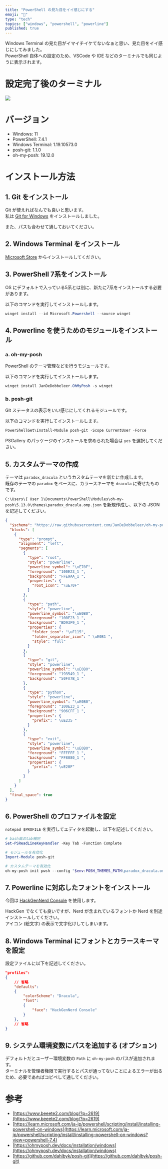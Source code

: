 ```yaml
---
title: "PowerShell の見た目をイイ感じにする"
emoji: "🥸"
type: "tech"
topics: ["windows", "powershell", "powerline"]
published: true
---
```

 

Windows Terminal の見た目がイマイチイケてないなぁと思い、見た目をイイ感じにしてみました。  
PowerShell 自体への設定のため、VSCode や IDE などのターミナルでも同じように表示されます。


# 設定完了後のターミナル

![](/images/46b0038be127ec/terminal.png)

# バージョン

- Windows: 11
- PowerShell: 7.4.1
- Windows Terminal: 1.19.10573.0
- posh-git: 1.1.0
- oh-my-posh: 19.12.0


# インストール方法

## 1. Git をインストール

Git が使えればなんでも良いと思います。  
私は [Git for Windows](https://gitforwindows.org/) をインストールしました。  

また、パスも合わせて通しておいてください。

## 2. Windows Terminal をインストール

[Microsoft Store](https://apps.microsoft.com/detail/9n0dx20hk701?hl=ja-jp&gl=JP) からインストールしてください。  

## 3. PowerShell 7系をインストール

OS にデフォルトで入っている5系とは別に、新たに7系をインストールする必要があります。

以下のコマンドを実行してインストールします。

```powershell
winget install --id Microsoft.Powershell --source winget
```

## 4. Powerline を使うためのモジュールをインストール

### a. oh-my-posh

PowerShell のテーマ管理などを行うモジュールです。

以下のコマンドを実行してインストールします。

```powershell
winget install JanDeDobbeleer.OhMyPosh -s winget
```

### b. posh-git

Git ステータスの表示をいい感じにしてくれるモジュールです。

以下のコマンドを実行してインストールします。

```powershell
PowerShellGet\Install-Module posh-git -Scope CurrentUser -Force
```

PSGallery のパッケージのインストールを求められた場合は `yes` を選択してください。

## 5. カスタムテーマの作成

テーマは `paradox_dracula` というカスタムテーマを新たに作成します。  
既存のテーマの `paradox` をベースに、カラースキーマを `dracula`  に寄せたものです。

`C:\Users\{ User }\Documents\PowerShell\Modules\oh-my-posh\5.13.0\themes\paradox_dracula.omp.json` を新規作成し、以下の JSON を記述してください。

```json
{
  "$schema": "https://raw.githubusercontent.com/JanDeDobbeleer/oh-my-posh/main/themes/schema.json",
  "blocks": [
    {
      "type": "prompt",
      "alignment": "left",
      "segments": [
        {
          "type": "root",
          "style": "powerline",
          "powerline_symbol": "\uE70F",
          "foreground": "100E23_1￼",
          "background": "FFE9AA_1￼",
          "properties": {
            "root_icon": "\uE70F"
          }
        },
        {
          "type": "path",
          "style": "powerline",
          "powerline_symbol": "\uE0B0",
          "foreground": "100E23_1￼",
          "background": "BD93F9_1￼",
          "properties": {
            "folder_icon": "\uF115",
            "folder_separator_icon": " \uE0B1 ",
            "style": "full"
          }
        },
        {
          "type": "git",
          "style": "powerline",
          "powerline_symbol": "\uE0B0",
          "foreground": "193549_1￼",
          "background": "50FA7B_1￼"
        },
        {
          "type": "python",
          "style": "powerline",
          "powerline_symbol": "\uE0B0",
          "foreground": "100E23_1￼",
          "background": "906CFF_1￼",
          "properties": {
            "prefix": " \uE235 "
          }
        },
        {
          "type": "exit",
          "style": "powerline",
          "powerline_symbol": "\uE0B0",
          "foreground": "FFFFFF_1￼",
          "background": "FF8080_1￼",
          "properties": {
            "prefix": " \uE20F"
          }
        }
      ]
    }
  ],
  "final_space": true
}
```

## 6. PowerShell のプロファイルを設定

`notepad $PROFILE` を実行してエディタを起動し、以下を記述してください。

```powershell
# bash風のtab補完
Set-PSReadLineKeyHandler -Key Tab -Function Complete

# モジュールを有効化
Import-Module posh-git

# カスタムテーマを有効化
oh-my-posh init pwsh --config "$env:POSH_THEMES_PATH\paradox_dracula.omp.json" | Invoke-Expression
```

## 7. Powerline に対応したフォントをインストール

今回は [HackGenNerd Console](https://github.com/yuru7/HackGen) を使用します。  

HackGen でなくても良いですが、Nerd が含まれているフォントか Nerd を別途インストールしてください。  
アイコン (絵文字) の表示で文字化けしてしまいます。

## 8. Windows Terminal にフォントとカラースキーマを設定

設定ファイルに以下を記述してください。

```json
"profiles":
{
    // 省略
    "defaults":
    {
        "colorScheme": "Dracula",
        "font":
        {
            "face": "HackGenNerd Console"
        }
    },
    // 省略
}

```

## 9. システム環境変数にパスを追加する (オプション)

デフォルトだとユーザー環境変数の `Path` に `oh-my-posh` のパスが追加されます。  
ターミナルを管理者権限で実行するとパスが通ってないことによるエラーが出るため、必要であればコピペして通してください。


# 参考

- [https://www.beeete2.com/blog/?p=2619](https://www.beeete2.com/blog/?p=2619)
- [https://learn.microsoft.com/ja-jp/powershell/scripting/install/installing-powershell-on-windows](https://learn.microsoft.com/ja-jp/powershell/scripting/install/installing-powershell-on-windows?view=powershell-7.4)
- [https://ohmyposh.dev/docs/installation/windows](https://ohmyposh.dev/docs/installation/windows)
- [https://github.com/dahlbyk/posh-git](https://github.com/dahlbyk/posh-git)
